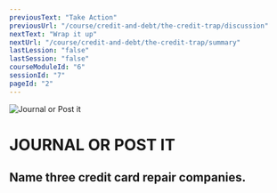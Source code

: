 ```yaml
---
previousText: "Take Action"
previousUrl: "/course/credit-and-debt/the-credit-trap/discussion"
nextText: "Wrap it up"
nextUrl: "/course/credit-and-debt/the-credit-trap/summary"
lastLession: "false"
lastSession: "false"
courseModuleId: "6"
sessionId: "7"
pageId: "2"
---
```



![Journal or Post it](/assets/img/journal-it.png)

# JOURNAL OR POST IT

## Name three credit card repair companies.

<sparkle-feed-post assignment-name="Name three credit card repair companies." ></sparkle-feed-post>
